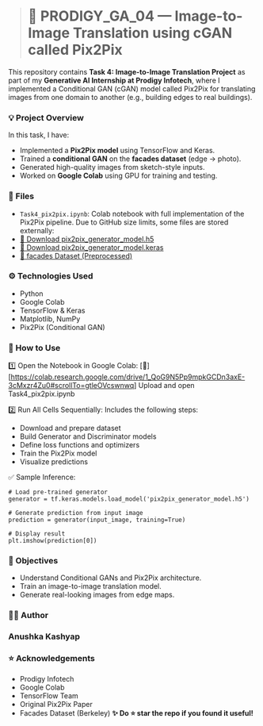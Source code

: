 > # **🚀 PRODIGY_GA_04 — Image-to-Image Translation using cGAN called Pix2Pix**

This repository contains **Task 4: Image-to-Image Translation Project** as part of my **Generative AI Internship at Prodigy Infotech**, where I implemented a Conditional GAN (cGAN) model called Pix2Pix for translating images from one domain to another (e.g., building edges to real buildings).


### **💡 Project Overview**

In this task, I have:

- Implemented a **Pix2Pix model** using TensorFlow and Keras.
- Trained a **conditional GAN** on the **facades dataset** (edge → photo).
- Generated high-quality images from sketch-style inputs.
- Worked on **Google Colab** using GPU for training and testing.

### **📄 Files**
- `Task4_pix2pix.ipynb`: Colab notebook with full implementation of the Pix2Pix pipeline.
Due to GitHub size limits, some files are stored externally:
- [🔗 Download pix2pix_generator_model.h5](https://drive.google.com/file/d/1G24H35qu0cjMcYdPRTg1hCYhP1U0yWeY/view?usp=sharing)
- [🔗 Download pix2pix_generator_model.keras](https://drive.google.com/file/d/11o2W3p_aXUlYB1KrX3WCJrr1Vln-qFbB/view?usp=sharing)
- [🔗 facades Dataset (Preprocessed)](https://drive.google.com/file/d/1k6VjFTZKp9-Qm6ALvUhAUF9fCnuNgT-6/view?usp=sharing)

### **⚙️ Technologies Used**

- Python
- Google Colab
- TensorFlow & Keras
- Matplotlib, NumPy
- Pix2Pix (Conditional GAN)

### **💬 How to Use**

1️⃣ Open the Notebook in Google Colab: [🔗][https://colab.research.google.com/drive/1_QoG9N5Pp9mpkGCDn3axE-3cMxzr4Zu0#scrollTo=gtleOVcswnwq]
Upload and open Task4_pix2pix.ipynb

2️⃣ Run All Cells Sequentially:
Includes the following steps:
  - Download and prepare dataset
  - Build Generator and Discriminator models
  - Define loss functions and optimizers
  - Train the Pix2Pix model
  - Visualize predictions

✅ Sample Inference:
```
# Load pre-trained generator
generator = tf.keras.models.load_model('pix2pix_generator_model.h5')

# Generate prediction from input image
prediction = generator(input_image, training=True)

# Display result
plt.imshow(prediction[0])

```

### **🎯 Objectives**

- Understand Conditional GANs and Pix2Pix architecture.
- Train an image-to-image translation model.
- Generate real-looking images from edge maps.

### **👩‍💻 Author**

### **Anushka Kashyap**

### **⭐ Acknowledgements**

- Prodigy Infotech
- Google Colab
- TensorFlow Team
- Original Pix2Pix Paper
- Facades Dataset (Berkeley)
**✨ Do ⭐ star the repo if you found it useful!**
